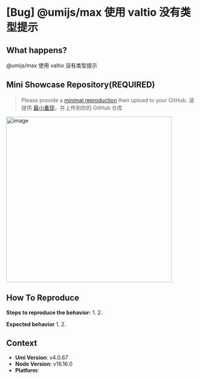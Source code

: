 # [Bug] @umijs/max 使用 valtio 没有类型提示

<!--
感谢您向我们反馈问题，为了高效的解决问题，我们期望你能提供以下信息：
-->

## What happens?

@umijs/max 使用 valtio 没有类型提示

<!-- A clear and concise description of what the bug is. -->
<!-- 清晰的描述下遇到的问题。-->

## Mini Showcase Repository(REQUIRED)

> Please provide a [minimal reproduction](https://stackoverflow.com/help/minimal-reproducible-example) then upload to your GitHub. 请提供 [最小重现](https://stackoverflow.com/help/minimal-reproducible-example)，并上传到你的 GitHub 仓库

<img width="438" alt="image" src="https://github.com/umijs/umi/assets/39756973/0c4993f7-c5c3-4acb-a6dc-d9c9fe39204a">

<!-- 为节约大家的时间，无复现步骤的 ISSUE 会被关闭，提供之后再 REOPEN -->
<!-- YOUR_REPOSITORY_URL on github or stackbliz -->

## How To Reproduce

**Steps to reproduce the behavior:** 1. 2.

**Expected behavior** 1. 2.

<!-- 请提供复现链接/步骤，错误日志以及相关配置 -->

## Context

- **Umi Version**: v4.0.67
- **Node Version**: v16.16.0
- **Platform**:
